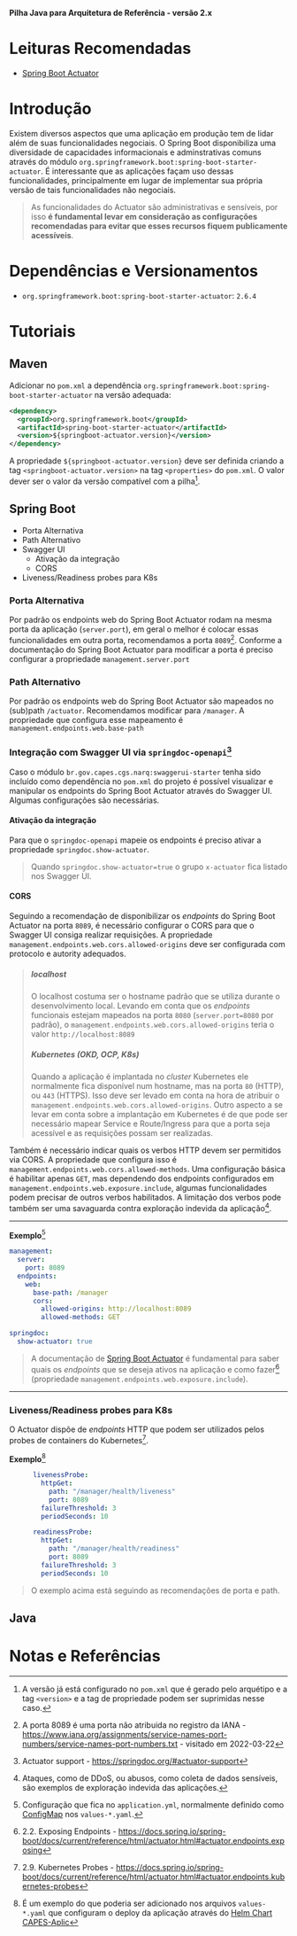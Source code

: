 **Pilha Java para Arquitetura de Referência - versão 2.x**

# Leituras Recomendadas

- [Spring Boot Actuator][d08669b5]

  [d08669b5]: https://docs.spring.io/spring-boot/docs/current/reference/html/actuator.html "Spring Boot Actuator: Production-ready Features"

# Introdução

Existem diversos aspectos que uma aplicação em produção tem de lidar além de suas funcionalidades negociais. O Spring Boot disponibiliza uma diversidade de capacidades informacionais e adminstrativas comuns através do módulo `org.springframework.boot:spring-boot-starter-actuator`. É interessante que as aplicações façam uso dessas funcionalidades, principalmente em lugar de implementar sua própria versão de tais funcionalidades não negociais.

> As funcionalidades do Actuator são administrativas e sensíveis, por isso **é fundamental levar em consideração as configurações recomendadas para evitar que esses recursos fiquem publicamente acessíveis**.

# Dependências e Versionamentos

- `org.springframework.boot:spring-boot-starter-actuator`: `2.6.4`

# Tutoriais

## Maven

Adicionar no `pom.xml` a dependência `org.springframework.boot:spring-boot-starter-actuator` na versão adequada:

```xml
<dependency>
  <groupId>org.springframework.boot</groupId>
  <artifactId>spring-boot-starter-actuator</artifactId>
  <version>${springboot-actuator.version}</version>
</dependency>
```

A propriedade `${springboot-actuator.version}` deve ser definida criando a tag `<springboot-actuator.version>` na tag `<properties>` do `pom.xml`. O valor dever ser o valor da versão compatível com a pilha[^obs-versao-no-archetype].

## Spring Boot

- Porta Alternativa
- Path Alternativo
- Swagger UI
  - Ativação da integração
  - CORS
- Liveness/Readiness probes para K8s

### Porta Alternativa

Por padrão os endpoints web do Spring Boot Actuator rodam na mesma porta da aplicação (`server.port`), em geral o melhor é colocar essas funcionalidades em outra porta, recomendamos a porta `8089`[^porta8089]. Conforme a documentação do Spring Boot Actuator para modificar a porta é preciso configurar a propriedade `management.server.port`

### Path Alternativo

Por padrão os endpoints web do Spring Boot Actuator são mapeados no (sub)path `/actuator`. Recomendamos modificar para `/manager`. A propriedade que configura esse mapeamento é `management.endpoints.web.base-path`

### Integração com Swagger UI via `springdoc-openapi`[^springdoc-actuator]

Caso o módulo `br.gov.capes.cgs.narq:swaggerui-starter` tenha sido incluído como dependência no `pom.xml` do projeto é possível visualizar e manipular os endpoints do Spring Boot Actuator através do Swagger UI. Algumas configurações são necessárias.

#### Ativação da integração

Para que o `springdoc-openapi` mapeie os endpoints é preciso ativar a propriedade `springdoc.show-actuator`.

> Quando `springdoc.show-actuator=true` o grupo `x-actuator` fica listado nos Swagger UI.

#### CORS

Seguindo a recomendação de disponibilizar os _endpoints_ do Spring Boot Actuator na porta `8089`, é necessário configurar o CORS para que o Swagger UI consiga realizar requisições. A propriedade `management.endpoints.web.cors.allowed-origins` deve ser configurada com protocolo e autority adequados.

> ##### localhost
> O localhost costuma ser o hostname padrão que se utiliza durante o desenvolvimento local. Levando em conta que os _endpoints_  funcionais estejam mapeados na porta `8080` (`server.port=8080` por padrão), o `management.endpoints.web.cors.allowed-origins` teria o valor `http://localhost:8089`
>
> ##### Kubernetes (OKD, OCP, K8s)
> Quando a aplicação é implantada no _cluster_ Kubernetes ele normalmente fica disponível num hostname, mas na porta `80` (HTTP), ou `443` (HTTPS). Isso deve ser levado em conta na hora de atribuir o `management.endpoints.web.cors.allowed-origins`.
> Outro aspecto a se levar em conta sobre a implantação em Kubernetes é de que pode ser necessário mapear Service e Route/Ingress para que a porta seja acessível e as requisições possam ser realizadas.

Também é necessário indicar quais os verbos HTTP devem ser permitidos via CORS. A propriedade que configura isso é `management.endpoints.web.cors.allowed-methods`. Uma configuração básica é habilitar apenas `GET`, mas dependendo dos endpoints configurados em `management.endpoints.web.exposure.include`, algumas funcionalidades podem precisar de outros verbos habilitados. A limitação dos verbos pode também ser uma savaguarda contra exploração indevida da aplicação[^exploit].

---

**Exemplo**[^application.yml]

```yaml
management:
  server:
    port: 8089
  endpoints:
    web:
      base-path: /manager
      cors:
        allowed-origins: http://localhost:8089
        allowed-methods: GET

springdoc:
  show-actuator: true
```

> A documentação de [Spring Boot Actuator][d08669b5] é fundamental para saber quais os _endpoints_ que se deseja ativos na aplicação e como fazer[^springboot-actuator-endpoints] (propriedade `management.endpoints.web.exposure.include`).

---

### Liveness/Readiness probes para K8s

O Actuator dispõe de _endpoints_ HTTP que podem ser utilizados pelos probes de containers do Kubernetes[^springboot-actuator-k8s-probes].

**Exemplo**[^exeplo-values-yaml]

```yaml
      livenessProbe:
        httpGet:
          path: "/manager/health/liveness"
          port: 8089
        failureThreshold: 3
        periodSeconds: 10

      readinessProbe:
        httpGet:
          path: "/manager/health/readiness"
          port: 8089
        failureThreshold: 3
        periodSeconds: 10
```

> O exemplo acima está seguindo as recomendações de porta e path.

## Java

# Notas e Referências

[^porta8089]: A porta 8089 é uma porta não atribuida no registro da IANA - https://www.iana.org/assignments/service-names-port-numbers/service-names-port-numbers.txt - visitado em 2022-03-22
[^springboot-actuator-k8s-probes]: 2.9. Kubernetes Probes - https://docs.spring.io/spring-boot/docs/current/reference/html/actuator.html#actuator.endpoints.kubernetes-probes
[^springboot-actuator-endpoints]: 2.2. Exposing Endpoints - https://docs.spring.io/spring-boot/docs/current/reference/html/actuator.html#actuator.endpoints.exposing
[^exeplo-values-yaml]: É um exemplo do que poderia ser adicionado nos arquivos `values-*.yaml` que configuram o deploy da aplicação através do [Helm Chart CAPES-Aplic](https://xpto.com/cgs/DEVOPS/helm/chart-capes-aplic)
[^exploit]: Ataques, como de DDoS, ou abusos, como coleta de dados sensíveis, são exemplos de exploração indevida das aplicações.
[^obs-versao-no-archetype]: A versão já está configurado no `pom.xml` que é gerado pelo arquétipo e a tag `<version>` e a tag de propriedade podem ser suprimidas nesse caso.
[^springdoc-actuator]: Actuator support - https://springdoc.org/#actuator-support
[^application.yml]: Configuração que fica no `application.yml`, normalmente definido como [ConfigMap][d74f04b0] nos `values-*.yaml`.

  [d74f04b0]: https://kubernetes.io/docs/concepts/configuration/configmap/ "ConfigMaps"
